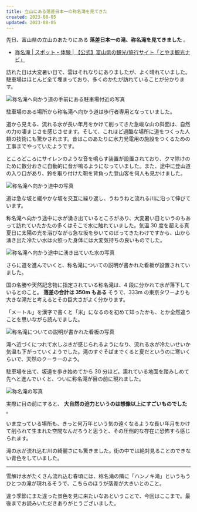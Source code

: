 ```yaml
---
title: 立山にある落差日本一の称名滝を見てきた
created: 2023-08-05
updated: 2023-08-05
---
```


先日、富山県の立山のあたりにある **落差日本一の滝、称名滝を見てきました** 。

- [称名滝 | スポット・体験 | 【公式】富山県の観光/旅行サイト「とやま観光ナビ」](https://www.info-toyama.com/attractions/31003)

訪れた日は大変暑い日で、雲はそれなりにありましたが、よく晴れていました。駐車場はほとんど全て埋まっており、多くのかたが訪れていることが分かります。

![称名滝へ向かう道の手前にある駐車場付近の写真](a6e928cb-9b0d-4090-228b-a54115909200)

駐車場のある場所から称名滝へ向かう道は歩行者専用となっていました。

道から見える、流れる水が長い年月をかけて削ってきた急峻な山の斜面は、自然の力の凄まじさを感じさせます。そして、これほど過酷な場所に道をつくった人類の技術にも驚かされます。昔はこのあたりに水力発電用の施設をつくるための工事までやっていたようです。

ところどころにサイレンのような音を鳴らす装置が設置されており、クマ除けのために数分おきに自動的に音が鳴るようになっていました。また、途中に登山道の入り口があり、鈴を取り付けた鞄を背負った登山客を何人も見かけました。

![称名滝へ向かう道中の写真](541700ef-cd9b-463f-5fc3-d26611f79b00)

道は急な坂と緩やかな坂を交互に繰り返し、うねうねと流れる川に沿って伸びています。

称名滝へ向かう途中に水が湧き出ているところがあり、大変暑い日というのもあって訪れていたかたの多くはそこで水に触れていました。気温 30 度を超える真夏日に太陽の光を浴びながら急な坂を歩いてのぼってきたわけですから、山から湧き出た冷たい水は火照った身体には大変気持ちの良いものでした。

![称名滝へ向かう途中に湧き出ていた水の写真](e8cf963f-153c-4d9e-3344-c99942202e00)

さらに道を進んでいくと、称名滝についての説明が書かれた看板が設置されていました。

国の名勝や天然記念物に指定されている称名滝は、4 段に分かれて水が落下しているとのこと。 **落差の合計は 350m もある** そうで、333m の東京タワーよりも大きな滝だと考えるとその巨大さがよく分かります。

「メートル」を漢字で書くと「米」になるのを初めて知ったかも、とか全然違うことを思いながら読んでました。

![称名滝についての説明が書かれた看板の写真](55875b98-cf34-4175-7e51-5f5b8e8c9500)

滝へ近づくにつれて水しぶきが感じられるようになり、流れる水が冷たいせいか気温も下がっていくようでした。滝のすぐそばまでくると夏だというのに寒いくらいで、天然のクーラーのよう。

駐車場を出て、坂道を歩き始めてから 30 分ほど。濡れている地面を踏みしめて先へと進んでいくと、ついに称名滝が目の前に現れました。

![称名滝の写真](63fc6838-f6c7-476d-393b-8ddacd245200)

実際に目の前にすると、 **大自然の迫力というのは想像以上にすごいものでした** 。

いま立っている場所も、きっと何万年という気の遠くなるような長い年月をかけて削られて生まれた空間なんだろうと思うと、その圧倒的な存在に恐怖すら感じられます。

滝の水が流れ込む川の綺麗さにも驚きました。街の中では絶対見ることのできない青色をしていました。

---

雪解け水がたくさん流れ込む春頃には、称名滝の隣に「ハンノキ滝」というもうひとつの滝が現れるそうで、こちらのほうが落差が大きいとのこと。

違う季節にまた違った景色を見に来たいなあということで、今回はここまで。最後までお読みいただきありがとうございました。
